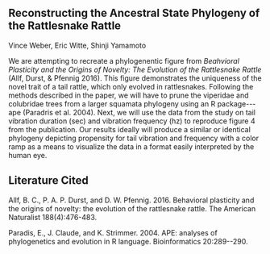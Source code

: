 ## Reconstructing the Ancestral State Phylogeny of the Rattlesnake Rattle

Vince Weber, Eric Witte, Shinji Yamamoto

We are attempting to recreate a phylogenentic figure from *Beahvioral Plasticity and the Origins of Novelty: The Evolution of the Rattlesnake Rattle* (Allf, Durst, & Pfennig 2016). This figure demonstrates the uniqueness of the novel trait of a tail rattle, which only evolved in rattlesnakes. Following the methods described in the paper, we will have to prune the viperidae and colubridae trees from a larger squamata phylogeny using an R package---ape (Paradris et al. 2004). Next, we will use the data from the study on tail vibration duration (sec) and vibration frequency (hz) to reproduce figure 4 from the publication. Our results ideally will produce a similar or identical phylogeny depicting propensity for tail vibration and frequency with a color ramp as a means to visualize the data in a format easily interpreted by the human eye.

## Literature Cited

Allf, B. C., P. A. P. Durst, and D. W. Pfennig. 2016. Behavioral plasticity and the origins of novelty: the evolution of the rattlesnake rattle. The American Naturalist 188(4):476-483.

Paradis, E., J. Claude, and K. Strimmer. 2004. APE: analyses of phylogenetics and evolution in R language. Bioinformatics 20:289--290.
